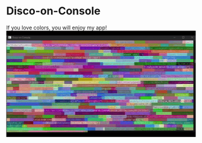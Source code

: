 # Disco-on-Console
If you love colors, you will enjoy my app!
![](https://github.com/marteleira/Disco-on-Console/blob/main/Animation.gif)
